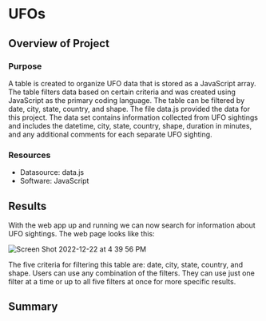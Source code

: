 # UFOs

## Overview of Project

### Purpose
A table is created to organize UFO data that is stored as a JavaScript array. The table filters data based on certain criteria and was created using JavaScript as the primary coding language. The table can be filtered by date, city, state, country, and shape. The file data.js provided the data for this project. The data set contains information collected from UFO sightings and includes the datetime, city, state, country, shape, duration in minutes, and any additional comments for each separate UFO sighting. 

### Resources
* Datasource: data.js
* Software: JavaScript

## Results

With the web app up and running we can now search for information about UFO sightings. The web page looks like this:

![Screen Shot 2022-12-22 at 4 39 56 PM](https://user-images.githubusercontent.com/111299372/209230919-95c5dc85-f9b6-459c-8bfe-4ac505ebde7a.png)

The five criteria for filtering this table are: date, city, state, country, and shape. Users can use any combination of the filters. They can use just one filter at a time or up to all five filters at once for more specific results. 


## Summary

